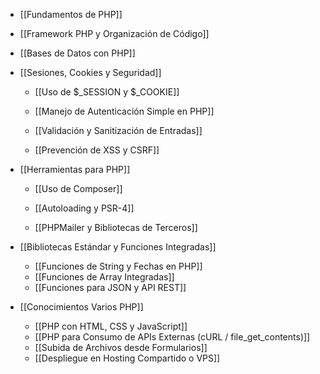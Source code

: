 - [[Fundamentos de PHP]]
- [[Framework PHP y Organización de Código]]
- [[Bases de Datos con PHP]]
        
- [[Sesiones, Cookies y Seguridad]]
    
    - [[Uso de $_SESSION y $_COOKIE]]
        
    - [[Manejo de Autenticación Simple en PHP]]
        
    - [[Validación y Sanitización de Entradas]]
        
    - [[Prevención de XSS y CSRF]]
        
- [[Herramientas para PHP]]
    
    - [[Uso de Composer]]
        
    - [[Autoloading y PSR-4]]
        
    - [[PHPMailer y Bibliotecas de Terceros]]
        
- [[Bibliotecas Estándar y Funciones Integradas]]
    - [[Funciones de String y Fechas en PHP]]
    - [[Funciones de Array Integradas]]
    - [[Funciones para JSON y API REST]]
- [[Conocimientos Varios PHP]]
    - [[PHP con HTML, CSS y JavaScript]]
    - [[PHP para Consumo de APIs Externas (cURL / file_get_contents)]]
    - [[Subida de Archivos desde Formularios]]
    - [[Despliegue en Hosting Compartido o VPS]]
